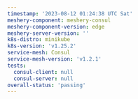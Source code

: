 ```yaml
---
timestamp: '2023-08-12 01:24:38 UTC Sat'
meshery-component: meshery-consul
meshery-component-version: edge
meshery-server-version: ''
k8s-distro: minikube
k8s-version: 'v1.25.2'
service-mesh: Consul
service-mesh-version: 'v1.2.1'
tests:
  consul-client: null
  consul-server: null
overall-status: 'passing'
---
```

